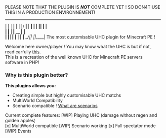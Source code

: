 PLEASE NOTE THAT THE PLUGIN IS ***NOT*** COMPLETE YET ! SO DON4T USE THIS IN A PRODUCTION ENVIRONNEMENT!    

 _    _ _    _  _____ 
| |  | | |  | |/ ____|
| |  | | |__| | |     
| |  | |  __  | |     
| |__| | |  | | |____ 
 \____/|_|  |_|\_____|
 The most customisable UHC plugin for Minecraft PE !

Welcome here owner/player ! You may know what the UHC is but if not, read carfully [this](wiki/What-is-UHC).    
This is a recreation of the well known UHC for Minecraft PE servers software in PHP!    
### Why is this plugin better?
**This plugins allows you:**
 - Creating simple but highly customisable UHC matchs
 - MultiWorld Compatibility
 - Scenario compatible ! [What are scenarios](wiki/scenarios)    
    
Current complete features:
[WIP] Playing UHC (damage without regen and golden apples)   
[x] MultiWorld compatible
[WIP] Scenario working
[x] Full spectator mode
[WIP] Events
